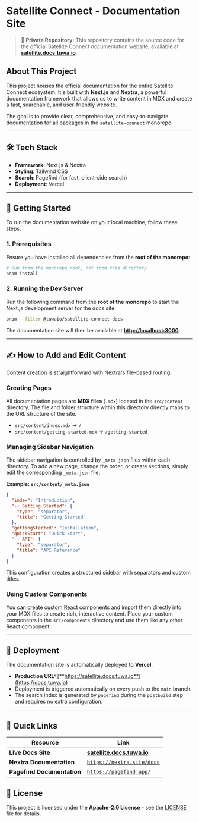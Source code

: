 # Satellite Connect - Documentation Site

> 🔴 **Private Repository:** This repository contains the source code for the official Satellite Connect documentation website, available at **[satellite.docs.tuwa.io](https://satellite.docs.tuwa.io)**.

## About This Project

This project houses the official documentation for the entire Satellite Connect ecosystem. It's built with **Next.js** and **Nextra**, a powerful documentation framework that allows us to write content in MDX and create a fast, searchable, and user-friendly website.

The goal is to provide clear, comprehensive, and easy-to-navigate documentation for all packages in the `satellite-connect` monorepo.

---

## 🛠 Tech Stack

-   **Framework**: Next.js & Nextra
-   **Styling**: Tailwind CSS
-   **Search**: Pagefind (for fast, client-side search)
-   **Deployment**: Vercel

---

## 🚀 Getting Started

To run the documentation website on your local machine, follow these steps.

### 1. Prerequisites

Ensure you have installed all dependencies from the **root of the monorepo**:

```bash
# Run from the monorepo root, not from this directory
pnpm install
````

### 2. Running the Dev Server

Run the following command from the **root of the monorepo** to start the Next.js development server for the docs site:

```bash
pnpm --filter @tuwaio/satellite-connect-docs
```

The documentation site will then be available at **[http://localhost:3000](http://localhost:3000)**.

-----

## ✍️ How to Add and Edit Content

Content creation is straightforward with Nextra's file-based routing.

### Creating Pages

All documentation pages are **MDX files** (`.mdx`) located in the `src/content` directory. The file and folder structure within this directory directly maps to the URL structure of the site.

- `src/content/index.mdx` → `/`
- `src/content/getting-started.mdx` → `/getting-started`

### Managing Sidebar Navigation

The sidebar navigation is controlled by `_meta.json` files within each directory. To add a new page, change the order, or create sections, simply edit the corresponding `_meta.json` file.

**Example: `src/content/_meta.json`**

```json
{
  "index": "Introduction",
  "-- Getting Started": {
    "type": "separator",
    "title": "Getting Started"
  },
  "gettingStarted": "Installation",
  "quickStart": "Quick Start",
  "-- API": {
    "type": "separator",
    "title": "API Reference"
  }
}
```

This configuration creates a structured sidebar with separators and custom titles.

### Using Custom Components

You can create custom React components and import them directly into your MDX files to create rich, interactive content. Place your custom components in the `src/components` directory and use them like any other React component.

-----

## 🚀 Deployment

The documentation site is automatically deployed to **Vercel**.

- **Production URL:** [**https://satellite.docs.tuwa.io**](https://docs.tuwa.io)
- Deployment is triggered automatically on every push to the `main` branch.
- The search index is generated by `pagefind` during the `postbuild` step and requires no extra configuration.

-----

## 🔗 Quick Links

| Resource                 | Link                                                         |
| ------------------------ |--------------------------------------------------------------|
| **Live Docs Site** | [**satellite.docs.tuwa.io**](https://satellite.docs.tuwa.io) |
| **Nextra Documentation** | [`https://nextra.site/docs`](https://nextra.site/docs)       |
| **Pagefind Documentation**| [`https://pagefind.app/`](https://pagefind.app/)             |

## 📄 License

This project is licensed under the **Apache-2.0 License** - see the [LICENSE](./LICENSE) file for details.

